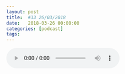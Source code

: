 ```yaml
---
layout: post
title:  #33 26/03/2018
date:   2018-03-26 00:00:00
categories: [podcast]
tags:
---
```

<audio src='http://feeds.soundcloud.com/stream/419902992-la-bulle-crypto-33-26032018a.mp3' autoplay='false' controls='true' />

#33 26/03/2018
Des questions à propos de l’épisode ? On a dit une bêtise ? Envie de partager et d’échanger ?
Rejoins nous sur notre communauté Telegram (https://t.me/joinchat/BPCby0LDFPYTUhYNDlILVg) ou par Twitter @labullecrypto.

Newsletter: Ta dose crypto
https://mailchi.mp/674f3eb7f1f8/lundi-5-fvrier-le-vnzuela-prpare-son-ico
Salon de la crypto
https://salondelacrypto.com 

MEETUP
MTL : https://www.facebook.com/events/1896041647095039/ 
Bruxelles : https://www.facebook.com/events/157276664991123/ 

Infolettre ta dose de crypto 
https://twitter.us17.list-manage.com/subscribe?u=f16c443e5fa6353cc3d7d55fa&id=1adf4dd12c 

Youtube https://goo.gl/X4q3gt
Facebook https://www.facebook.com/Labullecrypto/
Twitter twitter.com/labullecrypto 
RSS feeds.feedburner.com/labullecrypto
Telegram t.me/joinchat/BPCby0LDFPYTUhYNDlILVg
Soundcloud @la-bulle-crypto
iTunes itunes.apple.com/fr/podcast/la-bulle/id1281121446
Discord https://discord.gg/mgvXb8m

La Bulle Crypto est un podcast purement information à propos de l’univers des crypto b  monnaies. Toutes les information fournies durant cette épisode NE SONT PAS À PRENDRE COMME DES CONSEIL D’INVESTISSEMENT. La Bulle Crypto ne fournit pas de conseils d'investissement. 

Centra qui ajoute des monnaies à son wallet 
https://twitter.com/centra_card/status/976848727162880000 
https://twitter.com/centra_card/status/976848594933305344 

Un exchange américain pour acheter du Vertcoin 
https://www.reddit.com/r/vertcoin/comments/7ixkbf/vertbase_a_vertcoin_to_usd_exchange/ 
https://www.vertbase.com/ 

Paire IOTA-EUR sur OMOKU
https://www.omoku.io/blog/new_platform 

COSS qui ajoute 3 nouvelle FIAT a son exchange 
https://www.facebook.com/cosscrypto/photos/a.1700533780252413.1073741828.1700115456960912/1786734758298981/?type=3&theater 

Plusieur listing sur HITBTC
ETN:https://www.reddit.com/r/Electroneum/comments/800b2n/electroneum_update_from_richard_ells_via_email/ 
Crypoterium : annonce sur leur telegram
goBYTE : https://mobile.twitter.com/gobytenetwork/status/972400904954527744 

PURE sur Kucoin et cryptopia
https://purealt.org/#roadmap 

Bitmark sur cryptopia
http://www.bitmark.io/ 

Solar coin au smart energy summit
http://smartenergysummit.ru/en/ 

TENx au slush conférence à Tokyo
https://twitter.com/SlushTokyo 

DEV compétitions de NEO 
https://neo.org/competition.html

Musicoin Hardfork
https://medium.com/@musicoin/musicoin-to-upgrade-with-blockchain-hard-fork-ee1ff7fefa41 

Fin de la NEX lottery
https://cryptobriefing.com/nex-lottery-open-for-25000-investors/ 

STRATIS 1er ICO - GLUON
https://www.gluon.com/ 

BITPAY annonce spéciale 
https://bitbay.market/roadmap
